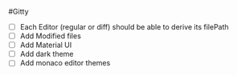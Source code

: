 #Gitty

- [ ] Each Editor (regular or diff) should be able to derive its filePath
- [ ] Add Modified files
- [ ] Add Material UI
- [ ] Add dark theme
- [ ] Add monaco editor themes
